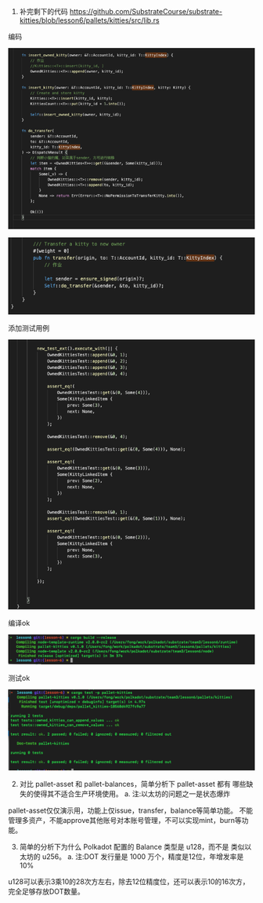 1. 补完剩下的代码 https://github.com/SubstrateCourse/substrate-kitties/blob/lesson6/pallets/kitties/src/lib.rs

编码

![image](./images/part_of_code1.png)

![image](./images/part_of_code2.png)

添加测试用例

![image](./images/test_remove.png)

编译ok

![image](./images/node_compile_ok.png)

测试ok

![image](./images/test_ok.png)

2. 对比 pallet-asset 和 pallet-balances，简单分析下 pallet-asset 都有 哪些缺失的使得其不适合生产环境使用。
a. 注:以太坊的问题之一是状态爆炸

 pallet-asset仅仅演示用，功能上仅issue，transfer，balance等简单功能。 不能管理多资产，不能approve其他账号对本账号管理，不可以实现mint，burn等功能。 


3. 简单的分析下为什么 Polkadot 配置的 Balance 类型是 u128，而不是
类似以太坊的 u256。
a. 注:DOT 发行量是 1000 万个，精度是12位，年增发率是 10%

u128可以表示3乘10的28次方左右，除去12位精度位，还可以表示10的16次方，完全足够存放DOT数量。 

